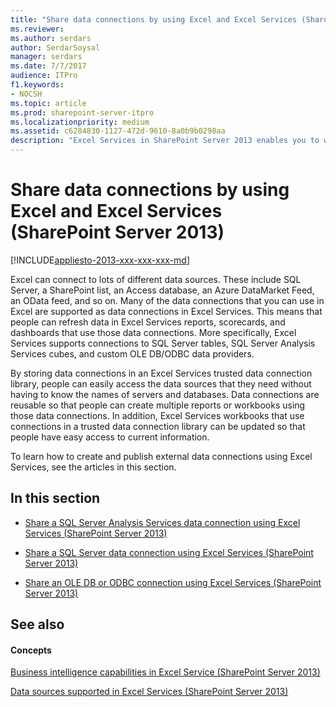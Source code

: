 ```yaml
---
title: "Share data connections by using Excel and Excel Services (SharePoint Server 2013)"
ms.reviewer: 
ms.author: serdars
author: SerdarSoysal
manager: serdars
ms.date: 7/7/2017
audience: ITPro
f1.keywords:
- NOCSH
ms.topic: article
ms.prod: sharepoint-server-itpro
ms.localizationpriority: medium
ms.assetid: c6284830-1127-472d-9610-8a0b9b0298aa
description: "Excel Services in SharePoint Server 2013 enables you to work with different external data sources to create reports, scorecards, and dashboards that remain up to date automatically."
---
```


# Share data connections by using Excel and Excel Services (SharePoint Server 2013)

[!INCLUDE[appliesto-2013-xxx-xxx-xxx-md](../includes/appliesto-2013-xxx-xxx-xxx-md.md)] 
  
Excel can connect to lots of different data sources. These include SQL Server, a SharePoint list, an Access database, an Azure DataMarket Feed, an OData feed, and so on. Many of the data connections that you can use in Excel are supported as data connections in Excel Services. This means that people can refresh data in Excel Services reports, scorecards, and dashboards that use those data connections. More specifically, Excel Services supports connections to SQL Server tables, SQL Server Analysis Services cubes, and custom OLE DB/ODBC data providers.
  
By storing data connections in an Excel Services trusted data connection library, people can easily access the data sources that they need without having to know the names of servers and databases. Data connections are reusable so that people can create multiple reports or workbooks using those data connections. In addition, Excel Services workbooks that use connections in a trusted data connection library can be updated so that people have easy access to current information.
  
To learn how to create and publish external data connections using Excel Services, see the articles in this section.
  
## In this section

- [Share a SQL Server Analysis Services data connection using Excel Services (SharePoint Server 2013)](share-a-sql-server-analysis-services-data-connection-using-excel-services-sharep.md)
    
- [Share a SQL Server data connection using Excel Services (SharePoint Server 2013)](share-a-sql-server-data-connection-using-excel-services-sharepoint-server-2013.md)
    
- [Share an OLE DB or ODBC connection using Excel Services (SharePoint Server 2013)](share-an-ole-db-or-odbc-connection-using-excel-services-sharepoint-server-2013.md)
    
## See also

#### Concepts

[Business intelligence capabilities in Excel Service (SharePoint Server 2013)](bi-capabilities-in-excel-and-excel-services.md)
  
[Data sources supported in Excel Services (SharePoint Server 2013)](data-sources-supported-in-excel-services-sharepoint-server-2013.md)

